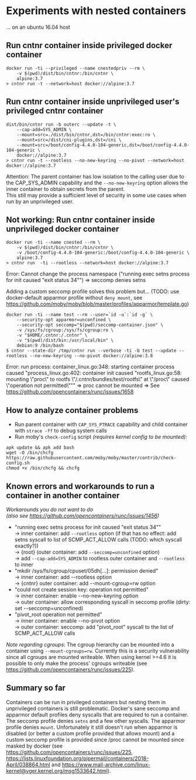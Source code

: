# Experiments with nested containers

... on an ubuntu 16.04 host


## Run cntnr container inside privileged docker container
```
docker run -ti --privileged --name cnestedpriv --rm \
	-v $(pwd)/dist/bin/cntnr:/bin/cntnr \
	alpine:3.7
> cntnr run -t --network=host docker://alpine:3.7
```


## Run cntnr container inside unprivileged user's privileged cntnr container
```
dist/bin/cntnr run -b outerc --update -t \
	--cap-add=SYS_ADMIN \
	--mount=src=./dist/bin/cntnr,dst=/bin/cntnr:exec:ro \
	--mount=src=/dist/cni-plugins,dst=/cni \
	--mount=src=/boot/config-4.4.0-104-generic,dst=/boot/config-4.4.0-104-generic \
	docker://alpine:3.7
> cntnr run -t --rootless --no-new-keyring --no-pivot --network=host docker://alpine:3.7
```
Attention: The parent container has low isolation to the calling user due to the
CAP_SYS_ADMIN capability and the `--no-new-keyring` option allows the inner
container to obtain secrets from the parent.  
This still may provide a sufficient level of security in some use cases when run by
an unprivileged user.


## Not working: Run cntnr container inside unprivileged docker container
```
docker run -ti --name cnested --rm \
	-v $(pwd)/dist/bin/cntnr:/bin/cntnr \
	-v /boot/config-4.4.0-104-generic:/boot/config-4.4.0-104-generic \
	alpine:3.7
> cntnr run  -ti --rootless --network=host docker://alpine:3.7
```
Error: Cannot change the process namespace ("running exec setns process for init caused \"exit status 34\"")
=> seccomp denies setns

Adding a custom seccomp profile solves this problem but...
(TODO: use docker-default apparmor profile without `deny mount`, see https://github.com/moby/moby/blob/master/profiles/apparmor/template.go)
```
docker run -ti --name test --rm --user=`id -u`:`id -g` \
	--security-opt apparmor=unconfined \
	--security-opt seccomp="$(pwd)/seccomp-container.json" \
	-v /sys/fs/cgroup:/sys/fs/cgroup:ro \
	-v "$HOME/.cntnr:/.cntnr" \
	-v "$(pwd)/dist/bin:/usr/local/bin" \
	debian:9 /bin/bash
$ cntnr --state-dir /tmp/cntnr run --verbose -ti -b test --update --rootless --no-new-keyring --no-pivot docker://alpine:3.8
```
Error: run process: container_linux.go:348: starting container process caused "process_linux.go:402: container init caused \"rootfs_linux.go:58: mounting \\\"proc\\\" to rootfs \\\"/.cntnr/bundles/test/rootfs\\\" at \\\"/proc\\\" caused \\\"operation not permitted\\\"\""
=> proc cannot be mounted
=> See https://github.com/opencontainers/runc/issues/1658


## How to analyze container problems
- Run parent container with `CAP_SYS_PTRACE` capability and child container with
  `strace -ff` to debug system calls
- Run moby's `check-config` script _(requires kernel config to be mounted)_:  
```
apk update && apk add bash
wget -O /bin/chcfg https://raw.githubusercontent.com/moby/moby/master/contrib/check-config.sh
chmod +x /bin/chcfg && chcfg
```


## Known errors and workarounds to run a container in another container

_Workarounds you do not want to do_  
_(also see https://github.com/opencontainers/runc/issues/1456)_  

- "running exec setns process for init caused \"exit status 34\""  
  -> inner container: add `--rootless` option (if that has no effect: add setns syscall to list of SCMP_ACT_ALLOW calls (TODO: which syscall exactly?))  
  -> {root} (outer container: add `--seccomp=unconfined` option)  
  -> add `--cap-add=SYS_ADMIN` to rootless outer container and `--rootless` to inner
- "mkdir /sys/fs/cgroup/cpuset/05dh[...]: permission denied"  
  -> inner container: add --rootless option  
  -> {cntnr} outer container: add --mount-cgroup=rw option
- "could not create session key: operation not permitted"  
  -> inner container: enable --no-new-keyring option  
  -> outer container: allow corresponding syscall in seccomp profile (dirty: set --seccomp=unconfined)
- "pivot_root operation not permitted"  
  -> inner container: enable --no-pivot option  
  -> outer container: seccomp: add "pivot_root" syscall to the list of SCMP_ACT_ALLOW calls

*Note regarding cgroups*:
The cgroup hierarchy can be mounted into a container using `--mount-cgroups=rw`.
Currently this is a security vulnerability since all cgroups are mounted writeable.
When using kernel >=4.6 it is possible to only make the process' cgroups writeable
(see https://github.com/opencontainers/runc/issues/225).


## Summary so far
Containers can be run in privileged containers but nesting them in unprivileged containers is still problematic.
Docker's sane seccomp and apparmor default profiles deny syscalls that are required to run a container.
The seccomp profile denies `setns` and a few other syscalls. The apparmor profile denies `mount`.
Unfortunately it still doesn't run when apparmor is disabled (or better a custom profile provided that allows mount)
and a custom seccomp profile is provided since /proc cannot be mounted since masked by docker
(see https://github.com/opencontainers/runc/issues/225,
https://lists.linuxfoundation.org/pipermail/containers/2018-April/038864.html
and https://www.mail-archive.com/linux-kernel@vger.kernel.org/msg1533642.html).